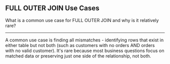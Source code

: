 ## FULL OUTER JOIN Use Cases

What is a common use case for FULL OUTER JOIN and why is it relatively rare?

---

A common use case is finding all mismatches - identifying rows that exist in either table but not both (such as customers with no orders AND orders with no valid customer). It's rare because most business questions focus on matched data or preserving just one side of the relationship, not both.

